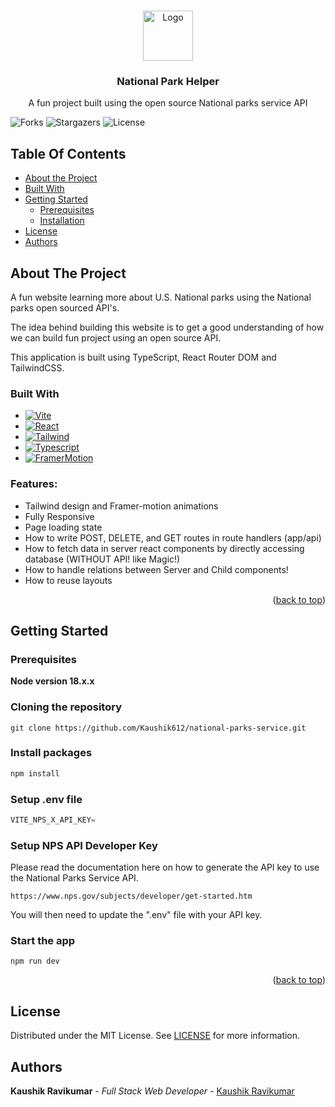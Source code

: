 <br/>
<p align="center">
<a href="https://github.com/Kaushik612/national-parks-service">
    <img src="assets/logo.svg" alt="Logo" width="80" height="80">
  </a>
  <h3 align="center">National Park Helper</h3>

  <p align="center">
    A fun project built using the open source National parks service API
    <br/>
  </p>
</p>

![Forks](https://img.shields.io/github/forks/Kaushik612/national-parks-service?style=social) ![Stargazers](https://img.shields.io/github/stars/Kaushik612/national-parks-service?style=social) ![License](https://img.shields.io/github/license/Kaushik612/national-parks-service)

## Table Of Contents

- [About the Project](#about-the-project)
- [Built With](#built-with)
- [Getting Started](#getting-started)
  - [Prerequisites](#prerequisites)
  - [Installation](#installation)
- [License](#license)
- [Authors](#authors)

## About The Project

A fun website learning more about U.S. National parks using the National parks open sourced API's.

The idea behind building this website is to get a good understanding of how we can build fun project using an open source API.

This application is built using TypeScript, React Router DOM and TailwindCSS.

### Built With

- [![Vite][Vite.js]][Vite-url]
- [![React][React.js]][React-url]
- [![Tailwind][Tailwind.css]][Tailwind-url]
- [![Typescript][Typescript]][Typescript-url]
- [![FramerMotion][FramerMotion]][FramerMotion-url]

### Features:

- Tailwind design and Framer-motion animations
- Fully Responsive
- Page loading state
- How to write POST, DELETE, and GET routes in route handlers (app/api)
- How to fetch data in server react components by directly accessing database (WITHOUT API! like Magic!)
- How to handle relations between Server and Child components!
- How to reuse layouts

<p align="right">(<a href="#readme-top">back to top</a>)</p>

## Getting Started

### Prerequisites

**Node version 18.x.x**

### Cloning the repository

```shell
git clone https://github.com/Kaushik612/national-parks-service.git
```

### Install packages

```sh
npm install
```

### Setup .env file

```js
VITE_NPS_X_API_KEY=
```

### Setup NPS API Developer Key

Please read the documentation here on how to generate the API key to use the National Parks Service API.

```shell
https://www.nps.gov/subjects/developer/get-started.htm
```

You will then need to update the ".env" file with your API key.

### Start the app

```shell
npm run dev
```

<p align="right">(<a href="#readme-top">back to top</a>)</p>

## License

Distributed under the MIT License. See [LICENSE](https://github.com/Kaushik612/national-parks-service/blob/main/LICENSE.md) for more information.

## Authors

**Kaushik Ravikumar** - _Full Stack Web Developer_ - [Kaushik Ravikumar](https://github.com/kaushik612)

<!-- MARKDOWN LINKS & IMAGES -->
<!-- https://www.markdownguide.org/basic-syntax/#reference-style-links -->

[contributors-shield]: https://img.shields.io/github/contributors/github_username/repo_name.svg?style=for-the-badge
[contributors-url]: https://github.com/github_username/repo_name/graphs/contributors
[forks-shield]: https://img.shields.io/github/forks/github_username/repo_name.svg?style=for-the-badge
[forks-url]: https://github.com/github_username/repo_name/network/members
[stars-shield]: https://img.shields.io/github/stars/github_username/repo_name.svg?style=for-the-badge
[stars-url]: https://github.com/github_username/repo_name/stargazers
[issues-shield]: https://img.shields.io/github/issues/github_username/repo_name.svg?style=for-the-badge
[issues-url]: https://github.com/github_username/repo_name/issues
[license-shield]: https://img.shields.io/github/license/github_username/repo_name.svg?style=for-the-badge
[license-url]: https://github.com/github_username/repo_name/blob/master/LICENSE.txt
[linkedin-shield]: https://img.shields.io/badge/-LinkedIn-black.svg?style=for-the-badge&logo=linkedin&colorB=555
[linkedin-url]: https://linkedin.com/in/linkedin_username
[product-screenshot]: images/screenshot.png
[Vite.js]: https://img.shields.io/badge/Vite-646CFF?style=for-the-badge&logo=Vite&logoColor=white
[Vite-url]: https://vitejs.dev/
[React.js]: https://img.shields.io/badge/React-20232A?style=for-the-badge&logo=react&logoColor=61DAFB
[React-url]: https://reactjs.org/
[Tailwind.css]: https://img.shields.io/badge/Tailwind_CSS-38B2AC?style=for-the-badge&logo=tailwind-css&logoColor=white
[Tailwind-url]: https://tailwindcss.com/
[Typescript]: https://img.shields.io/badge/TypeScript-007ACC?style=for-the-badge&logo=typescript&logoColor=white
[Typescript-url]: https:/typescript.org
[FramerMotion]: https://img.shields.io/badge/Framer%20Motion-0055FF?style=for-the-badge&logo=framer&logoColor=white
[FramerMotion-url]: https://www.framer.com/motion/
